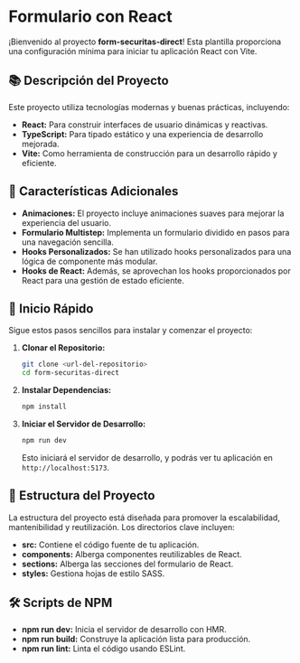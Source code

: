 # Formulario con React 

¡Bienvenido al proyecto **form-securitas-direct**! Esta plantilla proporciona una configuración mínima para iniciar tu aplicación React con Vite.

## 📚 Descripción del Proyecto

Este proyecto utiliza tecnologías modernas y buenas prácticas, incluyendo:

- **React:** Para construir interfaces de usuario dinámicas y reactivas.
- **TypeScript:** Para tipado estático y una experiencia de desarrollo mejorada.
- **Vite:** Como herramienta de construcción para un desarrollo rápido y eficiente.

## 🚀 Características Adicionales

- **Animaciones:** El proyecto incluye animaciones suaves para mejorar la experiencia del usuario.
- **Formulario Multistep:** Implementa un formulario dividido en pasos para una navegación sencilla.
- **Hooks Personalizados:** Se han utilizado hooks personalizados para una lógica de componente más modular.
- **Hooks de React:** Además, se aprovechan los hooks proporcionados por React para una gestión de estado eficiente.

## 🚀 Inicio Rápido

Sigue estos pasos sencillos para instalar y comenzar el proyecto:

1. **Clonar el Repositorio:**
   ```bash
   git clone <url-del-repositorio>
   cd form-securitas-direct
   ```

2. **Instalar Dependencias:**
   ```bash
   npm install
   ```

3. **Iniciar el Servidor de Desarrollo:**
   ```bash
   npm run dev
   ```

   Esto iniciará el servidor de desarrollo, y podrás ver tu aplicación en `http://localhost:5173`.

## 📁 Estructura del Proyecto

La estructura del proyecto está diseñada para promover la escalabilidad, mantenibilidad y reutilización. Los directorios clave incluyen:

- **src:** Contiene el código fuente de tu aplicación.
- **components:** Alberga componentes reutilizables de React.
- **sections:** Alberga las secciones del formulario de React.
- **styles:** Gestiona hojas de estilo SASS.

## 🛠️ Scripts de NPM

- **npm run dev:** Inicia el servidor de desarrollo con HMR.
- **npm run build:** Construye la aplicación lista para producción.
- **npm run lint:** Linta el código usando ESLint.